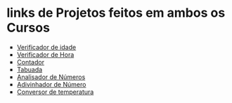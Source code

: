 # links de Projetos feitos em ambos os Cursos

<ul type="square">
    <li><a href="https://marcoshenriquefr.github.io/curso-js/ref1/conteudo-video/aula12ex/ex015/modelo">Verificador de idade</a>
    <li><a href="https://marcoshenriquefr.github.io/curso-js/ref1/conteudo-video/aula12ex/ex014/modelo">Verificador de Hora</a>
    <li><a href="https://marcoshenriquefr.github.io/curso-js/ref1/conteudo-video/aula14ex/ex016-1/modelo">Contador</a>
    <li><a href="https://marcoshenriquefr.github.io/curso-js/ref1/conteudo-video/aula14ex/ex017-1/modelo">Tabuada</a>
    <li><a href="https://marcoshenriquefr.github.io/curso-js/ref1/conteudo-video/aula16ex/teste/modelo">Analisador de Números</a>
    <li><a href="https://marcoshenriquefr.github.io/curso-js/ref2/21-AdivinhadorNumero/">Adivinhador de Número</a>
    <li><a href="https://marcoshenriquefr.github.io/curso-js/ref2/24-TempConversion/">Conversor de temperatura</a>
</ul>